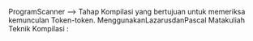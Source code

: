 ProgramScanner --> Tahap Kompilasi yang bertujuan untuk memeriksa kemunculan Token-token.
MenggunakanLazarusdanPascal
Matakuliah Teknik Kompilasi : 
